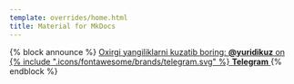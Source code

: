 ```yaml
---
template: overrides/home.html
title: Material for MkDocs
---
```


<!-- Announcement bar -->
{% block announce %}
  <a href="https://t.me/yuridikuz">
    Oxirgi yangiliklarni kuzatib boring: <strong>@yuridikuz</strong> on
    <span class="twemoji telegram">
      {% include ".icons/fontawesome/brands/telegram.svg" %}
    </span>
    <strong>Telegram</strong>
  </a>
{% endblock %}
